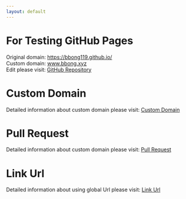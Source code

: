```yaml
---
layout: default
---
```



# For Testing GitHub Pages
  Original domain: https://bbong119.github.io/  
  Custom domain: www.bbong.xyz  
  Edit please visit: [GitHub Repository](https://github.com/BBong119/bbong119.github.io/blob/master/README.md)  


# Custom Domain
  Detailed information about custom domain please visit: [Custom Domain](customDomain.md) 
  
# Pull Request
  Detailed information about custom domain please visit: [Pull Request](pullRequest.md)  
    
# Link Url
  Detailed information about using global Url please visit: [Link Url](globalVariableLink.md)
  
